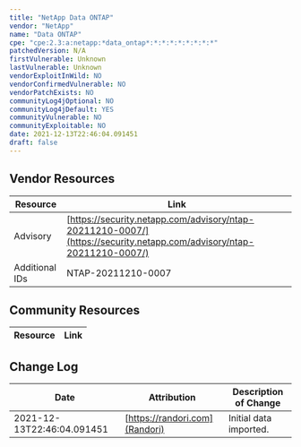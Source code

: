 ```yaml
---
title: "NetApp Data ONTAP"
vendor: "NetApp"
name: "Data ONTAP"
cpe: "cpe:2.3:a:netapp:*data_ontap*:*:*:*:*:*:*:*:*"
patchedVersion: N/A
firstVulnerable: Unknown
lastVulnerable: Unknown
vendorExploitInWild: NO
vendorConfirmedVulnerable: NO
vendorPatchExists: NO
communityLog4jOptional: NO
communityLog4jDefault: YES
communityVulnerable: NO
communityExploitable: NO
date: 2021-12-13T22:46:04.091451
draft: false
---
```


## Vendor Resources
| Resource | Link |
| --- | --- |
| Advisory | [https://security.netapp.com/advisory/ntap-20211210-0007/](https://security.netapp.com/advisory/ntap-20211210-0007/) |
| Additional IDs | NTAP-20211210-0007 |


## Community Resources
| Resource | Link |
| --- | --- |

## Change Log
| Date | Attribution | Description of Change |
| --- | --- | --- |
| 2021-12-13T22:46:04.091451 | [https://randori.com](Randori) | Initial data imported. |
